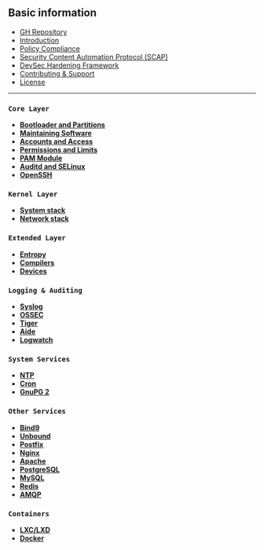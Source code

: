 ## Basic information

  * [GH Repository](https://github.com/trimstray/the-practical-linux-hardening-guide)
  * [Introduction](https://github.com/trimstray/the-practical-linux-hardening-guide#introduction)
  * [Policy Compliance](https://github.com/trimstray/the-practical-linux-hardening-guide#policy-compliance)
  * [Security Content Automation Protocol (SCAP)](https://github.com/trimstray/the-practical-linux-hardening-guide#security-content-automation-protocol-scap)
  * [DevSec Hardening Framework](https://github.com/trimstray/the-practical-linux-hardening-guide#devsec-hardening-framework)
  * [Contributing & Support](https://github.com/trimstray/the-practical-linux-hardening-guide#contributing--support)
  * [License](https://github.com/trimstray/the-practical-linux-hardening-guide#license)

***

### `Core Layer`

- **[Bootloader and Partitions](https://github.com/trimstray/the-practical-linux-hardening-guide/wiki/Bootloader-and-Partitions)**
- **[Maintaining Software](https://github.com/trimstray/the-practical-linux-hardening-guide/wiki/Maintaining-Software)**
- **[Accounts and Access](https://github.com/trimstray/the-practical-linux-hardening-guide/wiki/Account-and-Access)**
- **[Permissions and Limits](https://github.com/trimstray/the-practical-linux-hardening-guide/wiki/Permissions-and-Limits)**
- **[PAM Module](https://github.com/trimstray/the-practical-linux-hardening-guide/wiki/PAM-Module)**
- **[Auditd and SELinux](https://github.com/trimstray/the-practical-linux-hardening-guide/wiki/Auditd-and-SELinux)**
- **[OpenSSH](https://github.com/trimstray/the-practical-linux-hardening-guide/wiki/OpenSSH)**

### `Kernel Layer`

- **[System stack](https://github.com/trimstray/the-practical-linux-hardening-guide/wiki/System-stack)**
- **[Network stack](https://github.com/trimstray/the-practical-linux-hardening-guide/wiki/Network-stack)**

### `Extended Layer`

- **[Entropy](https://github.com/trimstray/the-practical-linux-hardening-guide/wiki/Entropy)**
- **[Compilers](https://github.com/trimstray/the-practical-linux-hardening-guide/wiki/Compilers)**
- **[Devices](https://github.com/trimstray/the-practical-linux-hardening-guide/wiki/Devices)**

### `Logging & Auditing`

- **[Syslog](https://github.com/trimstray/the-practical-linux-hardening-guide/wiki/Syslog)**
- **[OSSEC](https://github.com/trimstray/the-practical-linux-hardening-guide/wiki/OSSEC)**
- **[Tiger](https://github.com/trimstray/the-practical-linux-hardening-guide/wiki/Tiger)**
- **[Aide](https://github.com/trimstray/the-practical-linux-hardening-guide/wiki/Aide)**
- **[Logwatch](https://github.com/trimstray/the-practical-linux-hardening-guide/wiki/Logwatch)**

### `System Services`

- **[NTP](https://github.com/trimstray/the-practical-linux-hardening-guide/wiki/NTP)**
- **[Cron](https://github.com/trimstray/the-practical-linux-hardening-guide/wiki/Cron)**
- **[GnuPG 2](https://github.com/trimstray/the-practical-linux-hardening-guide/wiki/GnuPG-2)**

### `Other Services`

- **[Bind9](#)**
- **[Unbound](#)**
- **[Postfix](#)**
- **[Nginx](#)**
- **[Apache](#)**
- **[PostgreSQL](#)**
- **[MySQL](#)**
- **[Redis](#)**
- **[AMQP](#)**

### `Containers`

- **[LXC/LXD](#)**
- **[Docker](#)**
